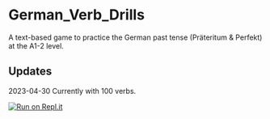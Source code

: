 # German_Verb_Drills
A text-based game to practice the German past tense (Präteritum &amp; Perfekt) at the A1-2 level. 

## Updates
2023-04-30 Currently with 100 verbs.

[![Run on Repl.it](https://replit.com/badge/github/Flybell/German_Verb_Drills)](https://replit.com/new/github/Flybell/German_Verb_Drills)
